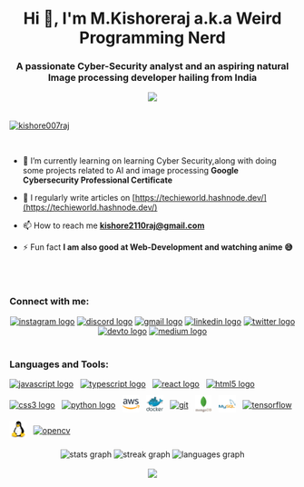 <h1 align="center">Hi 👋, I'm M.Kishoreraj a.k.a Weird Programming Nerd</h1>
<h3 align="center">A passionate Cyber-Security analyst and an aspiring natural Image processing developer hailing from India</h3>

<div align="center">
  <img src="https://profile-counter.glitch.me/kishore007raj/count.svg?" />
</div>

<br>

<p align="left"> <a href="https://github.com/ryo-ma/github-profile-trophy"><img src="https://github-profile-trophy.vercel.app/?username=kishore007raj" alt="kishore007raj" /></a> </p>


<br>

- 🌱 I’m currently learning on learning Cyber Security,along with doing some projects related to AI and image processing **Google Cybersecurity Professional Certificate**

- 📝 I regularly write articles on [https://techieworld.hashnode.dev/](https://techieworld.hashnode.dev/)

- 📫 How to reach me **kishore2110raj@gmail.com**

- ⚡ Fun fact **I am also good at Web-Development and watching anime 😅**

<br> 


<br> 

<h3 align="left">Connect with me:</h3>
<div align="center">
  <a href="https://instagram.com/yourboi_krish" target="blank"><img src="https://img.shields.io/static/v1?message=Instagram&logo=instagram&label=&color=E4405F&logoColor=white&labelColor=&style=for-the-badge" height="35" alt="instagram logo" /></a>
  <a href="https://discord.com/invite/your-discord-link" target="blank"><img src="https://img.shields.io/static/v1?message=Discord&logo=discord&label=&color=7289DA&logoColor=white&labelColor=&style=for-the-badge" height="35" alt="discord logo" /></a>
  <a href="mailto:kishore2110raj@gmail.com" target="blank"><img src="https://img.shields.io/static/v1?message=Gmail&logo=gmail&label=&color=D14836&logoColor=white&labelColor=&style=for-the-badge" height="35" alt="gmail logo" /></a>
  <a href="https://linkedin.com/in/m-kishoreraj-8a4726282" target="blank"><img src="https://img.shields.io/static/v1?message=LinkedIn&logo=linkedin&label=&color=0077B5&logoColor=white&labelColor=&style=for-the-badge" height="35" alt="linkedin logo" /></a>
  <a href="https://twitter.com/crazy_freak365" target="blank"><img src="https://img.shields.io/static/v1?message=Twitter&logo=twitter&label=&color=1DA1F2&logoColor=white&labelColor=&style=for-the-badge" height="35" alt="twitter logo" /></a>
  <a href="https://dev.to/kishoreraj" target="blank"><img src="https://img.shields.io/static/v1?message=dev.to&logo=dev.to&label=&color=0A0A0A&logoColor=white&labelColor=&style=for-the-badge" height="35" alt="devto logo" /></a>
  <a href="https://medium.com/@kishore2110raj" target="blank"><img src="https://img.shields.io/static/v1?message=Medium&logo=medium&label=&color=12100E&logoColor=white&labelColor=&style=for-the-badge" height="35" alt="medium logo" /></a>
</div>

<br>

<h3 align="left">Languages and Tools:</h3>
<div style="display: flex; flex-wrap: wrap; align-items: center; gap: 12px;">
  <a href="https://developer.mozilla.org/en-US/docs/Web/JavaScript" target="_blank">
  <img src="https://cdn.jsdelivr.net/gh/devicons/devicon/icons/javascript/javascript-original.svg" height="30" alt="javascript logo" />
</a>
<a href="https://www.typescriptlang.org/docs/" target="_blank">
  <img src="https://cdn.jsdelivr.net/gh/devicons/devicon/icons/typescript/typescript-original.svg" height="30" alt="typescript logo" />
</a>
<a href="https://react.dev/" target="_blank">
  <img src="https://cdn.jsdelivr.net/gh/devicons/devicon/icons/react/react-original.svg" height="30" alt="react logo" />
</a>
<a href="https://developer.mozilla.org/en-US/docs/Web/Guide/HTML/HTML5" target="_blank">
  <img src="https://cdn.jsdelivr.net/gh/devicons/devicon/icons/html5/html5-original.svg" height="30" alt="html5 logo" />
</a>
<a href="https://developer.mozilla.org/en-US/docs/Web/CSS" target="_blank">
  <img src="https://cdn.jsdelivr.net/gh/devicons/devicon/icons/css3/css3-original.svg" height="30" alt="css3 logo" />
</a>
<a href="https://docs.python.org/3/" target="_blank">
  <img src="https://cdn.jsdelivr.net/gh/devicons/devicon/icons/python/python-original.svg" height="30" alt="python logo" />
</a>
<a href="https://aws.amazon.com/documentation/" target="_blank">
  <img src="https://raw.githubusercontent.com/devicons/devicon/master/icons/amazonwebservices/amazonwebservices-original-wordmark.svg" height="30" alt="aws" />
</a>
<a href="https://docs.docker.com/" target="_blank">
  <img src="https://raw.githubusercontent.com/devicons/devicon/master/icons/docker/docker-original-wordmark.svg" height="30" alt="docker" />
</a>
<a href="https://git-scm.com/doc" target="_blank">
  <img src="https://www.vectorlogo.zone/logos/git-scm/git-scm-icon.svg" height="30" alt="git" />
</a>
<a href="https://www.mongodb.com/docs/" target="_blank">
  <img src="https://raw.githubusercontent.com/devicons/devicon/master/icons/mongodb/mongodb-original-wordmark.svg" height="30" alt="mongodb" />
</a>
<a href="https://dev.mysql.com/doc/" target="_blank">
  <img src="https://raw.githubusercontent.com/devicons/devicon/master/icons/mysql/mysql-original-wordmark.svg" height="30" alt="mysql" />
</a>
<a href="https://www.tensorflow.org/learn" target="_blank">
  <img src="https://www.vectorlogo.zone/logos/tensorflow/tensorflow-icon.svg" height="30" alt="tensorflow" />
</a>
<a href="https://www.linux.org/pages/download/" target="_blank">
  <img src="https://raw.githubusercontent.com/devicons/devicon/master/icons/linux/linux-original.svg" height="30" alt="linux" />
</a>
<a href="https://opencv.org/" target="_blank">
  <img src="https://www.vectorlogo.zone/logos/opencv/opencv-icon.svg" alt="opencv" height="30"/> 
</a>
</div>

<br> 

<div align="center">
  <img src="https://github-readme-stats.vercel.app/api?username=kishore007raj&hide_title=false&hide_rank=false&show_icons=true&include_all_commits=true&count_private=true&disable_animations=false&theme=midnight-purple&locale=en&hide_border=false" height="150" alt="stats graph"  />
  <img src="https://streak-stats.demolab.com?user=kishore007raj&locale=en&mode=daily&theme=merko&hide_border=false&border_radius=5" height="150" alt="streak graph"  />
  <img src="https://github-readme-stats.vercel.app/api/top-langs?username=kishore007raj&locale=en&hide_title=false&layout=compact&card_width=320&langs_count=5&theme=merko&hide_border=false" height="150" alt="languages graph"  />
</div>

<br>
<div align ="center">
  <img src="https://github.com/Anmol-Baranwal/Cool-GIFs-For-GitHub/assets/74038190/02293768-9242-47e1-bf8f-d084ba0a2d1d"     width="300">
</div>

